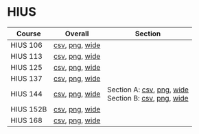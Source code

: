 # HIUS

| Course | Overall | Section |
| ------ | ------- | ------- |
| HIUS 106 | [csv](https://github.com/UCSD-Historical-Enrollment-Data/2023Winter/blob/main/overall/HIUS%20106.csv), [png](https://raw.githubusercontent.com/UCSD-Historical-Enrollment-Data/2023Winter/main/plot_overall/HIUS%20106.png), [wide](https://raw.githubusercontent.com/UCSD-Historical-Enrollment-Data/2023Winter/main/plot_overall_wide/HIUS%20106.png) |  |
| HIUS 113 | [csv](https://github.com/UCSD-Historical-Enrollment-Data/2023Winter/blob/main/overall/HIUS%20113.csv), [png](https://raw.githubusercontent.com/UCSD-Historical-Enrollment-Data/2023Winter/main/plot_overall/HIUS%20113.png), [wide](https://raw.githubusercontent.com/UCSD-Historical-Enrollment-Data/2023Winter/main/plot_overall_wide/HIUS%20113.png) |  |
| HIUS 125 | [csv](https://github.com/UCSD-Historical-Enrollment-Data/2023Winter/blob/main/overall/HIUS%20125.csv), [png](https://raw.githubusercontent.com/UCSD-Historical-Enrollment-Data/2023Winter/main/plot_overall/HIUS%20125.png), [wide](https://raw.githubusercontent.com/UCSD-Historical-Enrollment-Data/2023Winter/main/plot_overall_wide/HIUS%20125.png) |  |
| HIUS 137 | [csv](https://github.com/UCSD-Historical-Enrollment-Data/2023Winter/blob/main/overall/HIUS%20137.csv), [png](https://raw.githubusercontent.com/UCSD-Historical-Enrollment-Data/2023Winter/main/plot_overall/HIUS%20137.png), [wide](https://raw.githubusercontent.com/UCSD-Historical-Enrollment-Data/2023Winter/main/plot_overall_wide/HIUS%20137.png) |  |
| HIUS 144 | [csv](https://github.com/UCSD-Historical-Enrollment-Data/2023Winter/blob/main/overall/HIUS%20144.csv), [png](https://raw.githubusercontent.com/UCSD-Historical-Enrollment-Data/2023Winter/main/plot_overall/HIUS%20144.png), [wide](https://raw.githubusercontent.com/UCSD-Historical-Enrollment-Data/2023Winter/main/plot_overall_wide/HIUS%20144.png) | Section A: [csv](https://github.com/UCSD-Historical-Enrollment-Data/2023Winter/blob/main/section/HIUS%20144_A.csv), [png](https://raw.githubusercontent.com/UCSD-Historical-Enrollment-Data/2023Winter/main/plot_section/HIUS%20144_A.png), [wide](https://raw.githubusercontent.com/UCSD-Historical-Enrollment-Data/2023Winter/main/plot_section_wide/HIUS%20144_A.png)<br>Section B: [csv](https://github.com/UCSD-Historical-Enrollment-Data/2023Winter/blob/main/section/HIUS%20144_B.csv), [png](https://raw.githubusercontent.com/UCSD-Historical-Enrollment-Data/2023Winter/main/plot_section/HIUS%20144_B.png), [wide](https://raw.githubusercontent.com/UCSD-Historical-Enrollment-Data/2023Winter/main/plot_section_wide/HIUS%20144_B.png) |
| HIUS 152B | [csv](https://github.com/UCSD-Historical-Enrollment-Data/2023Winter/blob/main/overall/HIUS%20152B.csv), [png](https://raw.githubusercontent.com/UCSD-Historical-Enrollment-Data/2023Winter/main/plot_overall/HIUS%20152B.png), [wide](https://raw.githubusercontent.com/UCSD-Historical-Enrollment-Data/2023Winter/main/plot_overall_wide/HIUS%20152B.png) |  |
| HIUS 168 | [csv](https://github.com/UCSD-Historical-Enrollment-Data/2023Winter/blob/main/overall/HIUS%20168.csv), [png](https://raw.githubusercontent.com/UCSD-Historical-Enrollment-Data/2023Winter/main/plot_overall/HIUS%20168.png), [wide](https://raw.githubusercontent.com/UCSD-Historical-Enrollment-Data/2023Winter/main/plot_overall_wide/HIUS%20168.png) |  |
